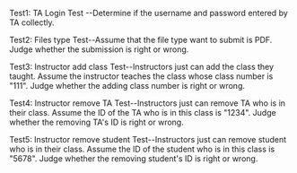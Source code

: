 Test1: TA Login Test
--Determine if the username and password entered by TA collectly.

Test2: Files type Test--Assume that the file type want to submit is PDF. Judge whether the submission is right or wrong.

Test3: Instructor add class Test--Instructors just can add the class they taught. Assume the instructor teaches the class whose class number is "111".  Judge whether the adding class number is right or wrong.

Test4: Instructor remove TA Test--Instructors just can remove TA who is in their class. Assume the ID of the TA who is in this class is "1234". Judge whether the removing TA's ID is right or wrong.

Test5: Instructor remove student Test--Instructors just can remove student who is in their class. Assume the ID of the student who is in this class is "5678". Judge whether the removing student's ID is right or wrong.